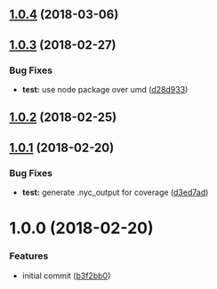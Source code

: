 <a name="1.0.4"></a>
## [1.0.4](https://github.com/adonisjs/adonis-websocket-packet/compare/v1.0.3...v1.0.4) (2018-03-06)



<a name="1.0.3"></a>
## [1.0.3](https://github.com/adonisjs/adonis-websocket-packet/compare/v1.0.2...v1.0.3) (2018-02-27)


### Bug Fixes

* **test:** use node package over umd ([d28d933](https://github.com/adonisjs/adonis-websocket-packet/commit/d28d933))



<a name="1.0.2"></a>
## [1.0.2](https://github.com/adonisjs/adonis-websocket-packet/compare/v1.0.1...v1.0.2) (2018-02-25)



<a name="1.0.1"></a>
## [1.0.1](https://github.com/adonisjs/adonis-websocket-packet/compare/v1.0.0...v1.0.1) (2018-02-20)


### Bug Fixes

* **test:** generate .nyc_output for coverage ([d3ed7ad](https://github.com/adonisjs/adonis-websocket-packet/commit/d3ed7ad))



<a name="1.0.0"></a>
# 1.0.0 (2018-02-20)


### Features

* initial commit ([b3f2bb0](https://github.com/adonisjs/adonis-websocket-packet/commit/b3f2bb0))




